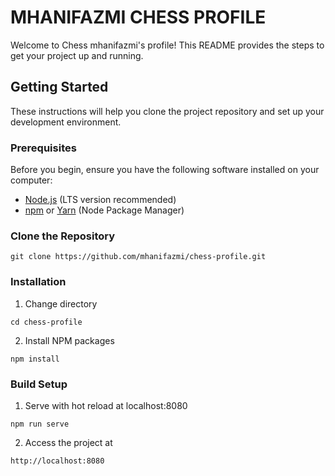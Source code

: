 # MHANIFAZMI CHESS PROFILE

Welcome to Chess mhanifazmi's profile! This README provides the steps to get your project up and running.

## Getting Started

These instructions will help you clone the project repository and set up your development environment.

### Prerequisites

Before you begin, ensure you have the following software installed on your computer:

- [Node.js](https://nodejs.org/) (LTS version recommended)
- [npm](https://www.npmjs.com/) or [Yarn](https://classic.yarnpkg.com/en/) (Node Package Manager)

### Clone the Repository
```
git clone https://github.com/mhanifazmi/chess-profile.git
```


### Installation
1. Change directory
```
cd chess-profile
```

2. Install NPM packages
```
npm install
```

### Build Setup
1. Serve with hot reload at localhost:8080
```
npm run serve
```

2. Access the project at
```
http://localhost:8080
```
